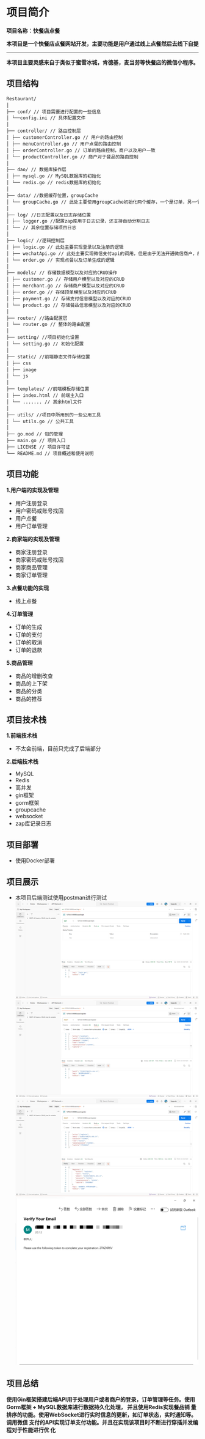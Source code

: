 # 项目简介
**项目名称：快餐店点餐**

**本项目是一个快餐店点餐网站开发，主要功能是用户通过线上点餐然后去线下自提**
****
**本项目主要灵感来自于类似于蜜雪冰城，肯德基，麦当劳等快餐店的微信小程序。**
## 项目结构

```markdown
Restaurant/
│
├── conf/ // 项目需要进行配置的一些信息
│ └──config.ini // 具体配置文件
│
├── controller/ // 路由控制层
│ ├── customerController.go // 用户的路由控制
│ ├── menuController.go // 用户点餐的路由控制
│ ├── orderController.go // 订单的路由控制，商户以及用户一致
│ └── productController.go // 商户对于餐品的路由控制
│
├── dao/ // 数据库操作层
│ ├── mysql.go // MySQL数据库的初始化
│ └── redis.go // redis数据库的初始化
│
├── data/ //数据缓存位置，groupCache
│ └── groupCache.go // 此处主要使用groupCache初始化两个缓存，一个是订单，另一个是用户信息
│
├── log/ //日志配置以及日志存储位置
│ ├── logger.go //配置zap库用于日志记录，还支持自动分割日志
│ └── // 其余位置存储项目日志
│
├── logic/ //逻辑控制层
│ ├── logic.go // 此处主要实现登录以及注册的逻辑
│ ├── wechatApi.go // 此处主要实现微信支付api的调用，但是由于无法开通微信商户，故只写了一个简单的模拟，且需要在微信支付的时候进行修改
│ └── order.go // 实现点餐以及订单生成的逻辑
│
├── models/ // 存储数据模型以及对应的CRUD操作
│ ├── customer.go // 存储用户模型以及对应的CRUD
│ ├── merchant.go // 存储商户模型以及对应的CRUD
│ ├── order.go // 存储顶单模型以及对应的CRUD
│ ├── payment.go // 存储支付信息模型以及对应的CRUD
│ └── product.go // 存储餐品信息模型以及对应的CRUD
│
├── router/ //路由配置层
│ └── router.go // 整体的路由配置
│
├── setting/ //项目初始化设置
│ └── setting.go // 初始化配置
│
├── static/ //前端静态文件存储位置
│ ├── css
│ ├── image
│ └── js
│
├── templates/ //前端模板存储位置
│ ├── index.html // 前端主入口
│ └── ....... // 其余html文件
│
├── utils/ //项目中所用到的一些公用工具
│ └── utils.go // 公共工具
│
├── go.mod // 包的管理
├── main.go // 项目入口
├── LICENSE // 项目许可证
└── README.md // 项目概述和使用说明

```
## 项目功能

**1.用户端的实现及管理**
- 用户注册登录
- 用户密码或账号找回
- 用户点餐
- 用户订单管理

**2.商家端的实现及管理**
- 商家注册登录
- 商家密码或账号找回
- 商家商品管理
- 商家订单管理

**3.点餐功能的实现**
- 线上点餐

**4.订单管理**
- 订单的生成
- 订单的支付
- 订单的取消
- 订单的退款

**5.商品管理**
- 商品的增删改查
- 商品的上下架
- 商品的分类
- 商品的推荐
## 项目技术栈

**1.前端技术栈**
- 不太会前端，目前只完成了后端部分

**2.后端技术栈**
- MySQL
- Redis
- 高并发
- gin框架
- gorm框架
- groupcache
- websocket
- zap库记录日志



## 项目部署
- 使用Docker部署

## 项目展示
- 本项目后端测试使用postman进行测试
![1.png](./static/image/1.png)
![2.png](./static/image/2.png)
![3.png](./static/image/3.png)
![4.png](static/image/4.png)
## 项目总结
**使用Gin框架搭建后端API用于处理用户或者商户的登录，订单管理等任务。使用
Gorm框架 + MySQL数据库进行数据持久化处理， 并且使用Redis实现餐品销
量排序的功能。使用WebSocket进行实时信息的更新，如订单状态，实时通知等。调用微信
支付的API实现订单支付功能。并且在实现该项目时不断进行穿插并发编程对于性能进行优
化**
